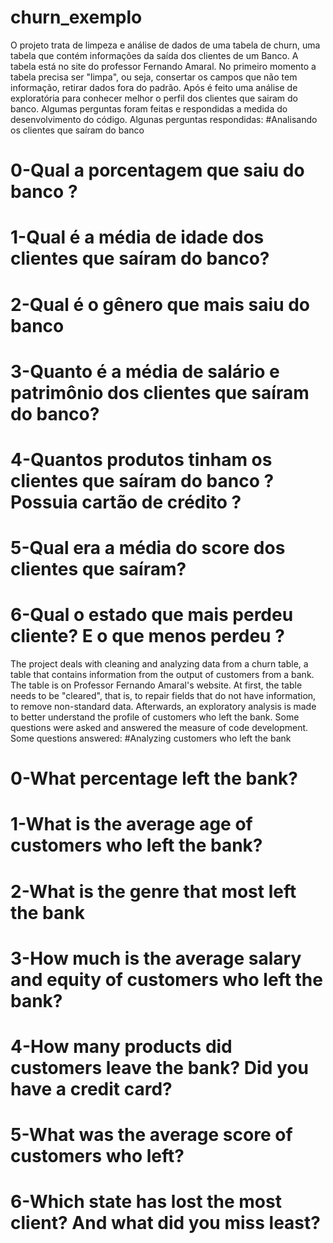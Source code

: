 # churn_exemplo
O projeto trata de limpeza e análise de dados de uma tabela de churn, uma tabela que contém informações da saída dos clientes de um Banco.
A tabela está no site do professor Fernando Amaral. 
No primeiro momento a tabela precisa ser "limpa", ou seja, consertar os campos que não tem informação, retirar dados fora do padrão.
Após é feito uma análise de exploratória para conhecer melhor o perfil dos clientes que sairam do banco. Algumas perguntas foram feitas
e respondidas a medida do desenvolvimento do código.
Algunas perguntas respondidas: 
#Analisando os clientes que saíram do banco
# 0-Qual a porcentagem que saiu do banco ?
# 1-Qual é a média de idade dos clientes que saíram do banco?
# 2-Qual é o gênero que mais saiu do banco
# 3-Quanto é a média de salário e patrimônio dos clientes que saíram do banco?
# 4-Quantos produtos tinham os clientes que saíram do banco ? Possuia cartão de crédito ? 
# 5-Qual  era a média do score dos clientes que saíram?
# 6-Qual o estado que mais perdeu cliente? E o que menos perdeu ? 

The project deals with cleaning and analyzing data from a churn table, a table that contains information from the output of customers from a bank.
The table is on Professor Fernando Amaral's website.
At first, the table needs to be "cleared", that is, to repair fields that do not have information, to remove non-standard data.
Afterwards, an exploratory analysis is made to better understand the profile of customers who left the bank. Some questions were asked
and answered the measure of code development.
Some questions answered:
#Analyzing customers who left the bank
# 0-What percentage left the bank?
# 1-What is the average age of customers who left the bank?
# 2-What is the genre that most left the bank
# 3-How much is the average salary and equity of customers who left the bank?
# 4-How many products did customers leave the bank? Did you have a credit card?
# 5-What was the average score of customers who left?
# 6-Which state has lost the most client? And what did you miss least?
